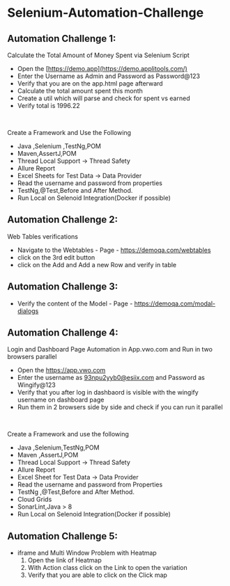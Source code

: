 # Selenium-Automation-Challenge
## Automation Challenge 1:
Calculate the Total Amount of Money Spent via Selenium Script
- Open the [https://demo.app](https://demo.applitools.com/)
- Enter the Username as Admin and Password as Password@123
- Verify that you are on the app.html page afterward
- Calculate the total amount spent this month
- Create a util which will parse and check for spent vs earned
- Verify total is 1996.22

<br>

 Create a Framework and Use the Following
- Java ,Selenium ,TestNg,POM
- Maven,AssertJ,POM
- Thread Local Support -> Thread Safety
- Allure Report
- Excel Sheets for Test Data -> Data Provider
- Read the username and password from properties
- TestNg,@Test,Before and After Method.
- Run Local on Selenoid Integration(Docker if possible)

## Automation Challenge 2:
Web Tables verifications
- Navigate to the Webtables - Page - https://demoqa.com/webtables
- click on the 3rd edit button
- click on the Add and Add a new Row and verify in table

## Automation Challenge 3:
- Verify  the content of the Model - Page - https://demoqa.com/modal-dialogs

## Automation Challenge 4:
 Login and Dashboard Page Automation in App.vwo.com and Run in two browsers parallel
 - Open the https://app.vwo.com
 - Enter the username as 93npu2yyb0@esiix.com and Password as Wingify@123
 - Verify that you after log in dashbaord is visible with the wingify username on dashboard page
 - Run them in 2 browsers side by side and check if you can run it parallel
   
<br>

 Create a Framework and use the following 
 - Java ,Selenium,TestNg,POM
 - Maven ,AssertJ,POM
 - Thread Local Support -> Thread Safety
 - Allure Report
 - Excel Sheet for Test Data -> Data Provider
 - Read the username and password from Properties
 - TestNg ,@Test,Before and After Method.
 - Cloud Grids
 -  SonarLint,Java > 8
 -  Run Local on Selenoid Integration(Docker if possible)
   
 ## Automation Challenge 5:
  - iframe and Multi Window Problem with Heatmap
    1. Open the link of Heatmap
    2. With Action class click on the Link to open the variation
    3. Verify that you are able to click on the Click map
